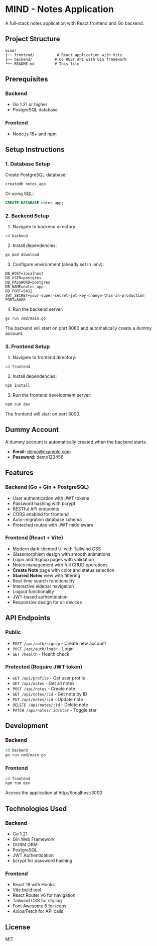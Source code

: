 # MIND - Notes Application

A full-stack notes application with React frontend and Go backend.

## Project Structure

```
mind/
├── frontend/          # React application with Vite
├── backend/          # Go REST API with Gin framework
└── README.md         # This file
```

## Prerequisites

### Backend
- Go 1.21 or higher
- PostgreSQL database

### Frontend
- Node.js 18+ and npm

## Setup Instructions

### 1. Database Setup

Create PostgreSQL database:
```bash
createdb notes_app
```

Or using SQL:
```sql
CREATE DATABASE notes_app;
```

### 2. Backend Setup

1. Navigate to backend directory:
```bash
cd backend
```

2. Install dependencies:
```bash
go mod download
```

3. Configure environment (already set in .env):
```
DB_HOST=localhost
DB_USER=postgres
DB_PASSWORD=postgres
DB_NAME=notes_app
DB_PORT=5432
JWT_SECRET=your-super-secret-jwt-key-change-this-in-production
PORT=8080
```

4. Run the backend server:
```bash
go run cmd/main.go
```

The backend will start on port 8080 and automatically create a dummy account.

### 3. Frontend Setup

1. Navigate to frontend directory:
```bash
cd frontend
```

2. Install dependencies:
```bash
npm install
```

3. Run the frontend development server:
```bash
npm run dev
```

The frontend will start on port 3000.

## Dummy Account

A dummy account is automatically created when the backend starts:

- **Email:** demo@example.com
- **Password:** demo123456

## Features

### Backend (Go + Gin + PostgreSQL)
- User authentication with JWT tokens
- Password hashing with bcrypt
- RESTful API endpoints
- CORS enabled for frontend
- Auto-migration database schema
- Protected routes with JWT middleware

### Frontend (React + Vite)
- Modern dark-themed UI with Tailwind CSS
- Glassmorphism design with smooth animations
- Login and Signup pages with validation
- Notes management with full CRUD operations
- **Create Note** page with color and status selection
- **Starred Notes** view with filtering
- Real-time search functionality
- Interactive sidebar navigation
- Logout functionality
- JWT-based authentication
- Responsive design for all devices

## API Endpoints

### Public
- `POST /api/auth/signup` - Create new account
- `POST /api/auth/login` - Login
- `GET /health` - Health check

### Protected (Require JWT token)
- `GET /api/profile` - Get user profile
- `GET /api/notes` - Get all notes
- `POST /api/notes` - Create note
- `GET /api/notes/:id` - Get note by ID
- `PUT /api/notes/:id` - Update note
- `DELETE /api/notes/:id` - Delete note
- `PATCH /api/notes/:id/star` - Toggle star

## Development

### Backend
```bash
cd backend
go run cmd/main.go
```

### Frontend
```bash
cd frontend
npm run dev
```

Access the application at http://localhost:3000

## Technologies Used

### Backend
- Go 1.21
- Gin Web Framework
- GORM ORM
- PostgreSQL
- JWT Authentication
- bcrypt for password hashing

### Frontend
- React 18 with Hooks
- Vite build tool
- React Router v6 for navigation
- Tailwind CSS for styling
- Font Awesome 5 for icons
- Axios/Fetch for API calls

## License

MIT
